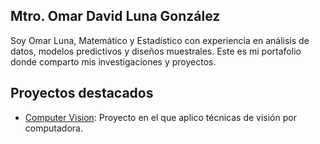 ## Mtro. Omar David Luna González
Soy Omar Luna, Matemático y Estadístico con experiencia en análisis de datos, modelos predictivos y diseños muestrales. Este es mi portafolio donde comparto mis investigaciones y proyectos.

## Proyectos destacados
- [Computer Vision](https://github.com/omarluna18/Computer-Vision): Proyecto en el que aplico técnicas de visión por computadora.
